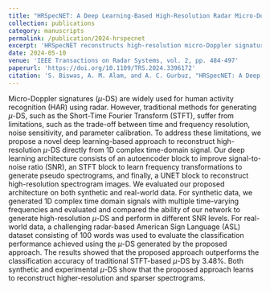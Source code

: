 ```yaml
---
title: "HRSpecNET: A Deep Learning-Based High-Resolution Radar Micro-Doppler Signature Reconstruction for Improved HAR Classification"
collection: publications
category: manuscripts
permalink: /publication/2024-hrspecnet
excerpt: 'HRSpecNET reconstructs high-resolution micro-Doppler signatures for improved human activity recognition (HAR) using radar data.'
date: 2024-05-10
venue: 'IEEE Transactions on Radar Systems, vol. 2, pp. 484-497'
paperurl: 'https://doi.org/10.1109/TRS.2024.3396172'
citation: 'S. Biswas, A. M. Alam, and A. C. Gurbuz, "HRSpecNET: A Deep Learning-Based High-Resolution Radar Micro-Doppler Signature Reconstruction for Improved HAR Classification," in <i>IEEE Transactions on Radar Systems</i>, vol. 2, pp. 484-497, 2024, doi: 10.1109/TRS.2024.3396172.'
---
```


Micro-Doppler signatures ($\mu$-DS) are widely used for human activity recognition (HAR) using radar. However, traditional methods for generating $\mu$-DS, such as the Short-Time Fourier Transform (STFT), suffer from limitations, such as the trade-off between time and frequency resolution, noise sensitivity, and parameter calibration. To address these limitations, we propose a novel deep learning-based approach to reconstruct high-resolution $\mu$-DS directly from 1D complex time-domain signal. Our deep learning architecture consists of an autoencoder block to improve signal-to-noise ratio (SNR), an STFT block to learn frequency transformations to generate pseudo spectrograms, and finally, a UNET block to reconstruct high-resolution spectrogram images. We evaluated our proposed architecture on both synthetic and real-world data. For synthetic data, we generated 1D complex time domain signals with multiple time-varying frequencies and evaluated and compared the ability of our network to generate high-resolution $\mu$-DS and perform in different SNR levels. For real-world data, a challenging radar-based American Sign Language (ASL) dataset consisting of 100 words was used to evaluate the classification performance achieved using the $\mu$-DS generated by the proposed approach. The results showed that the proposed approach outperforms the classification accuracy of traditional STFT-based $\mu$-DS by 3.48\%. Both synthetic and experimental  $\mu$-DS show that the proposed approach learns to reconstruct higher-resolution and sparser spectrograms.

